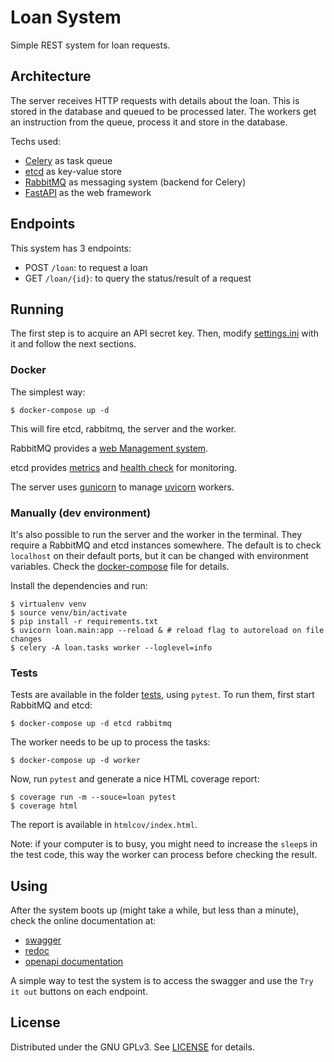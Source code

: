 # Loan System

Simple REST system for loan requests.

## Architecture

The server receives HTTP requests with details about the loan. This is stored
in the database and queued to be processed later. The workers get an
instruction from the queue, process it and store in the database.

Techs used:
- [Celery](https://celeryproject.org/) as task queue
- [etcd](https://etcd.io) as key-value store
- [RabbitMQ](https://www.rabbitmq.com) as messaging system (backend for Celery)
- [FastAPI](https://fastapi.tiangolo.com) as the web framework


## Endpoints

This system has 3 endpoints:

- POST `/loan`: to request a loan
- GET `/loan/{id}`: to query the status/result of a request


## Running

The first step is to acquire an API secret key. Then, modify
[settings.ini](settings.ini) with it and follow the next sections.

### Docker

The simplest way:

```
$ docker-compose up -d
```

This will fire etcd, rabbitmq, the server and the worker.

RabbitMQ provides a [web Management system](http://localhost:15672).

etcd provides [metrics](http://localhost:2379/metrics) and [health
check](http://localhost:2379/health) for monitoring.

The server uses [gunicorn](https://gunicorn.org/) to manage
[uvicorn](https://www.uvicorn.org/) workers.

### Manually (dev environment)

It's also possible to run the server and the worker in the terminal. They
require a RabbitMQ and etcd instances somewhere. The default is to check
`localhost` on their default ports, but it can be changed with environment
variables. Check the [docker-compose](docker-compose.yml) file for details.

Install the dependencies and run:

```
$ virtualenv venv
$ source venv/bin/activate
$ pip install -r requirements.txt
$ uvicorn loan.main:app --reload & # reload flag to autoreload on file changes
$ celery -A loan.tasks worker --loglevel=info
```

### Tests

Tests are available in the folder [tests](tests/), using `pytest`. To run them,
first start RabbitMQ and etcd:

```
$ docker-compose up -d etcd rabbitmq
```

The worker needs to be up to process the tasks:

```
$ docker-compose up -d worker
```

Now, run `pytest` and generate a nice HTML coverage report:

```
$ coverage run -m --souce=loan pytest
$ coverage html
```

The report is available in `htmlcov/index.html`.

Note: if your computer is to busy, you might need to increase the `sleep`s in
the test code, this way the worker can process before checking the result.


## Using

After the system boots up (might take a while, but less than a minute), check
the online documentation at:

- [swagger](http://localhost/docs)
- [redoc](http://localhost/redoc)
- [openapi documentation](http://localhost/openapi.json)

A simple way to test the system is to access the swagger and use the `Try it
out` buttons on each endpoint.


## License

Distributed under the GNU GPLv3. See [LICENSE](LICENSE) for details.
